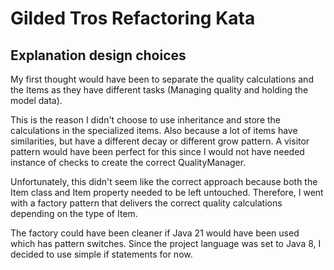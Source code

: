 # Gilded Tros Refactoring Kata
## Explanation design choices
My first thought would have been to separate the quality calculations and the Items as they have different tasks (Managing quality and holding the model data).

This is the reason I didn't choose to use inheritance and store the calculations in the specialized items. Also because a lot of items have similarities, but have a different decay or different grow pattern.
A visitor pattern would have been perfect for this since I would not have needed instance of checks to create the correct QualityManager.

Unfortunately, this didn't seem like the correct approach because both the Item class and Item property needed to be left untouched.
Therefore, I went with a factory pattern that delivers the correct quality calculations depending on the type of Item.

The factory could have been cleaner if Java 21 would have been used which has pattern switches.
Since the project language was set to Java 8, I decided to use simple if statements for now.